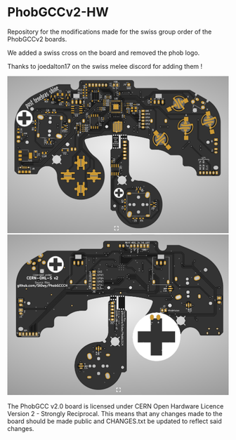 # PhobGCCv2-HW

Repository for the modifications made for the swiss group order of the PhobGCCv2 boards.

We added a swiss cross on the board and removed the phob logo.

Thanks to joedalton17 on the swiss melee discord for adding them !

![front image](img/Front2.PNG)
![back image](img/Back2.PNG)

The PhobGCC v2.0 board is licensed under CERN Open Hardware Licence Version 2 - Strongly Reciprocal.
This means that any changes made to the board should be made public and CHANGES.txt be updated to reflect said changes.
